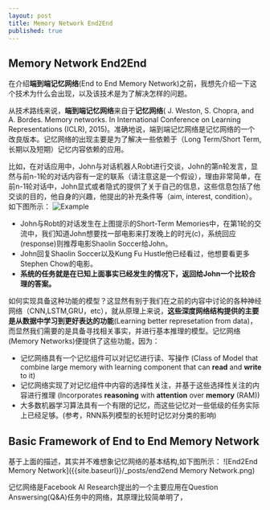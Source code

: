 ```yaml
---
layout: post
title: Memory Network End2End
published: true
---
```


## Memory Network End2End

在介绍**端到端记忆网络**(End to End Memory Network)之前，我想先介绍一下这个技术为什么会出现，以及该技术是为了解决怎样的问题。

从技术路线来说，**端到端记忆网络**来自于**记忆网络**( J. Weston, S. Chopra, and A. Bordes. Memory networks. In International Conference on Learning Representations (ICLR), 2015)。准确地说，端到端记忆网络是记忆网络的一个改良版本。记忆网络的出现主要是为了解决一些依赖于（Long Term/Short Term,长期以及短期）记忆内容依赖的应用。

比如，在对话应用中，John与对话机器人Robt进行交谈，John的第n轮发言，显然与前n-1轮的对话内容有一定的联系（请注意这是一个假设），理由非常简单，在前n-1轮对话中，John显式或者隐式的提供了关于自己的信息，这些信息包括了他交谈的目的，他自身的兴趣，他提出的补充条件等（aim, interest, condition）。如下图所示：
![Example]({{site.baseurl}}/_posts/dialog.png)

* John与Robt的对话发生在上图提示的Short-Term Memories中，在第1轮的交流中，我们知道John想要找一部电影来打发晚上的时光(c)，系统回应(response)则推荐电影Shaolin Soccer给John。
* John回复Shaolin Soccer以及Kung Fu Hustle他已经看过，他想要看更多Stephen Chow的电影。
* **系统的任务就是在已知上面事实已经发生的情况下，返回给John一个比较合理的答案。**

如何实现具备这种功能的模型？这显然有别于我们在之前的内容中讨论的各种神经网络（CNN,LSTM,GRU，etc），就从原理上来说，**这些深度网络结构提供的主要是从数据中学习到更好表达的功能**(Learning better represetation from data)，而显然我们需要的是具备寻找相关事实，并进行基本推理的模型。记忆网络(Memory Networks)便提供了这些功能，因为：

* 记忆网络具有一个记忆组件可以对记忆进行读、写操作 (Class of Model that combine large memory with learning component that can **read** and **write** to it)
* 记忆网络实现了对记忆组件中内容的选择性关注，并基于这些选择性关注的内容进行推理 (Incorporates **reasoning** with **attention** over **memory** (RAM))
* 大多数机器学习算法具有一个有限的记忆，而这些记忆对一些低级的任务实际上已经足够。(参考，RNN系列模型的长短时记忆对分类的影响)

## Basic Framework of End to End Memory Network

基于上面的描述，其实并不难想象记忆网络的基本结构,如下图所示：
![End2End Memory Network]({{site.baseurl}}/_posts/end2end Memory Network.png)




记忆网络是Facebook AI Research提出的一个主要应用在Question Answersing(Q&A)任务中的网络，其原理比较简单明了，






